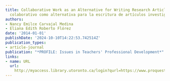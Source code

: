 ```yaml
---
title: Collaborative Work as an Alternative for Writing Research Articles (El trabajo
  colaborativo como alternativa para la escritura de artículos investigativos)
authors:
- Nancy Emilce Carvajal Medina
- Eliana Edith Roberto Flórez
date: '2014-01-01'
publishDate: '2024-10-10T14:22:53.742514Z'
publication_types:
- article-journal
publication: "*PROFILE: Issues in Teachers' Professional Development*"
links:
- name: URL
  url: 
    http://myaccess.library.utoronto.ca/login?qurl=https://www.proquest.com/docview/1697489586?accountid=14771&bdid=38382&_bd=wlIBARWadn%2B4EmyUjTWkeA7RWaw%3D
---
```

